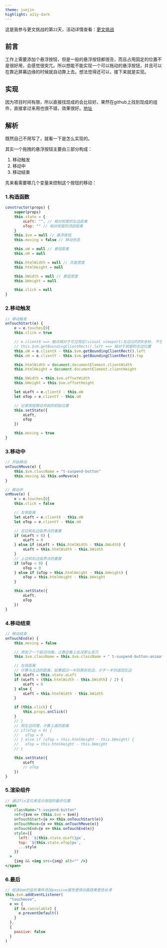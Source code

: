 ```yaml
---
theme: juejin
highlight: a11y-dark
---
```


这是我参与更文挑战的第`22`天，活动详情查看：[更文挑战](https://juejin.cn/post/6967194882926444557)

## 前言

工作上需要添加个悬浮按钮，但是一般的悬浮按钮都很丑，而且占用固定的位置不是很好用，会感觉很突兀。所以想能不能实现一个可以拖动的悬浮按钮，并且可以在靠近屏幕边缘的时候就自动靠上去。想法觉得还可以，接下来就是实现。

## 实现

因为项目时间有限，所以直接找现成的会比较好。果然在github上找到现成的组件，直接拿过来用也很不错，效果很好。[地址](https://github.com/kkfor/suspend-button)

## 解析

既然自己不用写了，就看一下是怎么实现的。

其实一个拖拽的悬浮按钮主要由三部分构成：

1. 移动触发
2. 移动中
3. 移动结束

先来看需要哪几个变量来控制这个按钮的移动：

### 1.构造函数

``` js
constructor(props) {
    super(props)
    this.state = {
        oLeft: "", // 相对视窗的左边距离
        oTop: "" // 相对视窗的顶部距离
    }
    this.$vm = null // 悬浮按钮
    this.moving = false // 移动状态

    this.oW = null // 悬钮距离
    this.oH = null

    this.htmlWidth = null // 页面宽度
    this.htmlHeight = null

    this.bWidth = null // 悬钮宽度
    this.bHeight = null

    this.click = null
}
```

### 2.移动触发

``` js
// 移动触发
onTouchStart(e) {
    e = e.touches[0]
    this.click = true

    // e.clientX ==> 触点相对于可见视区(visual viewport)左边沿的的X坐标. 不包括任何滚动偏移.
    // this.$vm.getBoundingClientRect().left ==> 相对于视窗的左边位置
    this.oW = e.clientX - this.$vm.getBoundingClientRect().left
    this.oH = e.clientY - this.$vm.getBoundingClientRect().top

    this.htmlWidth = document.documentElement.clientWidth
    this.htmlHeight = document.documentElement.clientHeight

    this.bWidth = this.$vm.offsetWidth
    this.bHeight = this.$vm.offsetHeight

    let oLeft = e.clientX - this.oW
    let oTop = e.clientY - this.oH

    // 记录按钮移动开始的初始位置
    this.setState({
        oLeft,
        oTop
    })

    this.moving = true
}
```

### 3.移动中

``` js
// 开始移动
onTouchMove(e) {
    this.$vm.className = "t-suspend-button"
    this.moving && this.onMove(e)
}

// 移动中
onMove(e) {
    e = e.touches[0]
    this.click = false

    // 左侧距离
    let oLeft = e.clientX - this.oW
    let oTop = e.clientY - this.oH

    // 左边和右边临界点的重置
    if (oLeft < 0) {
        oLeft = 0
    } else if (oLeft > this.htmlWidth - this.bWidth) {
        oLeft = this.htmlWidth - this.bWidth
    }
    // 上边和右边临界点的重置
    if (oTop < 0) {
        oTop = 0
    } else if (oTop > this.htmlHeight - this.bHeight) {
        oTop = this.htmlHeight - this.bHeight
    }

    this.setState({
        oLeft,
        oTop
    })
}
```

### 4.移动结束

``` js
// 移动结束
onTouchEnd(e) {
    this.moving = false

    // 添加了一个延迟动画，让靠边看上去没那么突兀
    this.$vm.className = this.$vm.className + " t-suspend-button-animate"

    // 左侧距离
    // 计算与左边的距离，如果超过一半则靠到右边，少于一半则返回左边
    let oLeft = this.state.oLeft
    if (oLeft < (this.htmlWidth - this.bWidth) / 2) {
        oLeft = 0
    } else {
        oLeft = this.htmlWidth - this.bWidth
    }

    if (this.click) {
        this.props.onClick()
    }
    // }
    // 和左边同理，计算上面的距离
    // if(oTop < 0) {
    //   oTop = 0
    // } else if (oTop > this.htmlHeight - this.bHeight) {
    //   oTop = this.htmlHeight - this.bHeight
    // }

    this.setState({
        oLeft
        // oTop
    })
}
```

### 5.渲染组件

``` jsx
// 通过fix定位来显示按钮的最终位置
<span
    className="t-suspend-button"
    ref={$vm => (this.$vm = $vm)}
    onTouchStart={e => this.onTouchStart(e)}
    onTouchMove={e => this.onTouchMove(e)}
    onTouchEnd={e => this.onTouchEnd(e)}
    style={{
      left: `${this.state.oLeft}px`,
      top: `${this.state.oTop}px`,
      ...style
    }}
  >
    {img && <img src={img} alt="" />}
</span>
```

### 6.最后

``` js
// 给该dom的监听事件添加passive属性使得动画效果更佳丝滑
this.$vm.addEventListener(
  "touchmove",
  e => {
    if (e.cancelable) {
      e.preventDefault()
    }
  },
  {
    passive: false
  }
)
```
